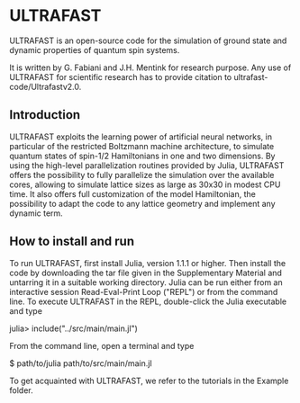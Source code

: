 # ULTRAFAST

ULTRAFAST is an open-source code for the simulation of ground state and dynamic
properties of quantum spin systems.
 
It is written by G. Fabiani and J.H. Mentink for research purpose. Any use of ULTRAFAST for scientific research has to provide citation to ultrafast-code/Ultrafastv2.0.


## Introduction

ULTRAFAST exploits the learning power of artificial neural networks, in particular of the restricted Boltzmann machine architecture, to simulate quantum states of spin-1/2 Hamiltonians in one and two dimensions. By using the high-level parallelization routines provided by Julia, ULTRAFAST offers the possibility to fully parallelize the simulation over the available cores, allowing to simulate lattice sizes as large as 30x30 in modest CPU time. It also offers full customization of the model Hamiltonian, the possibility to adapt the code to any lattice geometry and implement any dynamic term.

## How to install and run
To run ULTRAFAST, first install Julia, version 1.1.1 or higher. Then install the code by 
downloading the tar file given in the Supplementary Material and untarring it in 
a suitable working directory. Julia can be run either from an interactive session
Read-Eval-Print Loop ("REPL")  or from the command line. To execute ULTRAFAST
in the REPL, double-click the Julia executable and type

julia> include("../src/main/main.jl")

From the command line, open a terminal and type

$ path/to/julia   path/to/src/main/main.jl

To get acquainted with ULTRAFAST, we refer to the tutorials in the Example folder.
